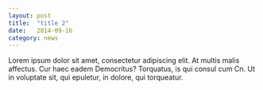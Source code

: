 ```yaml
---
layout: post
title:  "title 2"
date:   2014-09-16
category: news
---
```


Lorem ipsum dolor sit amet, consectetur adipiscing elit. At multis malis affectus. Cur haec eadem Democritus? Torquatus, is qui consul cum Cn. Ut in voluptate sit, qui epuletur, in dolore, qui torqueatur.